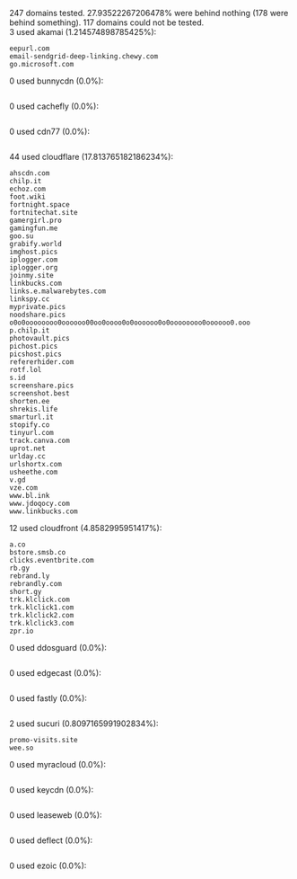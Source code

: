 247 domains tested. 27.93522267206478% were behind nothing (178 were behind something). 117 domains could not be tested.<br>
3 used akamai (1.214574898785425%):
```
eepurl.com
email-sendgrid-deep-linking.chewy.com
go.microsoft.com
```

0 used bunnycdn (0.0%):
```

```

0 used cachefly (0.0%):
```

```

0 used cdn77 (0.0%):
```

```

44 used cloudflare (17.813765182186234%):
```
ahscdn.com
chilp.it
echoz.com
foot.wiki
fortnight.space
fortnitechat.site
gamergirl.pro
gamingfun.me
goo.su
grabify.world
imghost.pics
iplogger.com
iplogger.org
joinmy.site
linkbucks.com
links.e.malwarebytes.com
linkspy.cc
myprivate.pics
noodshare.pics
o0o0oooooooo0oooooo00oo0oooo0o0oooooo0o0oooooooo0oooooo0.ooo
p.chilp.it
photovault.pics
pichost.pics
picshost.pics
refererhider.com
rotf.lol
s.id
screenshare.pics
screenshot.best
shorten.ee
shrekis.life
smarturl.it
stopify.co
tinyurl.com
track.canva.com
uprot.net
urlday.cc
urlshortx.com
usheethe.com
v.gd
vze.com
www.bl.ink
www.jdoqocy.com
www.linkbucks.com
```

12 used cloudfront (4.8582995951417%):
```
a.co
bstore.smsb.co
clicks.eventbrite.com
rb.gy
rebrand.ly
rebrandly.com
short.gy
trk.klclick.com
trk.klclick1.com
trk.klclick2.com
trk.klclick3.com
zpr.io
```

0 used ddosguard (0.0%):
```

```

0 used edgecast (0.0%):
```

```

0 used fastly (0.0%):
```

```

2 used sucuri (0.8097165991902834%):
```
promo-visits.site
wee.so
```

0 used myracloud (0.0%):
```

```

0 used keycdn (0.0%):
```

```

0 used leaseweb (0.0%):
```

```

0 used deflect (0.0%):
```

```

0 used ezoic (0.0%):
```

```
